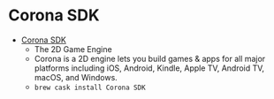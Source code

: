 # Corona SDK
- [Corona SDK](https://coronalabs.com/)
  -  The 2D Game Engine
  - Corona is a 2D engine lets you build games & apps for all major platforms including iOS, Android, Kindle, Apple TV, Android TV, macOS, and Windows.
  - `brew cask install Corona SDK`
